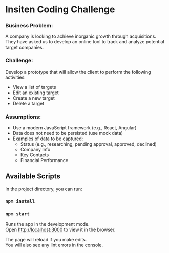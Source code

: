 # Insiten Coding Challenge

### Business Problem:
A company is looking to achieve inorganic growth through acquisitions. They have asked us to develop
an online tool to track and analyze potential target companies.
### Challenge:
Develop a prototype that will allow the client to perform the following activities:
* View a list of targets
* Edit an existing target
* Create a new target
* Delete a target
### Assumptions:
* Use a modern JavaScript framework (e.g., React, Angular)
* Data does not need to be persisted (use mock data)
* Examples of data to be captured:
  * Status (e.g., researching, pending approval, approved, declined)
  * Company Info
  * Key Contacts
  * Financial Performance

## Available Scripts

In the project directory, you can run:

### `npm install`
### `npm start`

Runs the app in the development mode.<br>
Open [http://localhost:3000](http://localhost:3000) to view it in the browser.

The page will reload if you make edits.<br>
You will also see any lint errors in the console.
